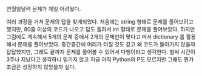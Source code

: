 연월일달력 문제가 제일 어려웠다. 

여러 과정을 거쳐 문제의 답을 찾게되었다. 
처음에는 string 형태로 문제를 풀어보려고 했지만, 80줄 이상의 코드가 나오고 답도 틀려서 
int 형태로 문제를 풀어보았다. 하지만 그럼에도 계속해서 5개의 문제 중에서 2개의 문제만이
맞다고 떠서 dictionary 를 활용해서 문제를 풀어보았다.
중간중간에 머리가 터질 것도 같고 왜 코드가 돌아가지 않을까 답답했지만, 그래도 끝까지 
문제를 풀어볼 수 있어서 다행이라고 생각한다. 
벌써 시간이 3주나 지났다고 생각하니 믿기지 않고 지금 아직 Python의 P도 모르지만 그래도
뭔가 조금은 성장하지 않았을까 싶다. 